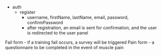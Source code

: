 - auth
  - register
    - username, firstName, lastName, email, password, confirmPassword
    - after registration, an email is sent for confirmation, and the user is redirected to the user panel

Fail form - if a training fail occurs, a survey will be triggered
Pain form - a questionnaire to be completed in the event of muscle pain
